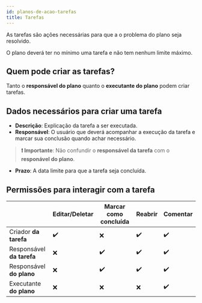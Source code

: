```yaml
---
id: planos-de-acao-tarefas
title: Tarefas
---
```


As tarefas são ações necessárias para que a o problema do plano seja resolvido.

O plano deverá ter no mínimo uma tarefa e não tem nenhum limite máximo.

## Quem pode criar as tarefas?
Tanto o **responsável do plano** quanto o **executante do plano** podem criar tarefas.

## Dados necessários para criar uma tarefa
- **Descrição**: Explicação da tarefa a ser executada.
- **Responsável**: O usuário que deverá acompanhar a execução da tarefa e marcar sua conclusão quando achar necessário.
> **❗ Importante**: Não confundir o **responsável da tarefa** com o **responável do plano**.
- **Prazo**: A data limite para que a tarefa seja concluída.

## Permissões para interagir com a tarefa
||Editar/Deletar|Marcar como concluída|Reabrir|Comentar|
|---|---|---|---|---|
|Criador **da tarefa**|✔️|❌|✔️|✔️|
|Responsável **da tarefa**|❌|✔️|✔️|✔️|
|Responsável **do plano**|❌|✔️|✔️|✔️|
|Executante **do plano**|❌|❌|❌|✔️|
